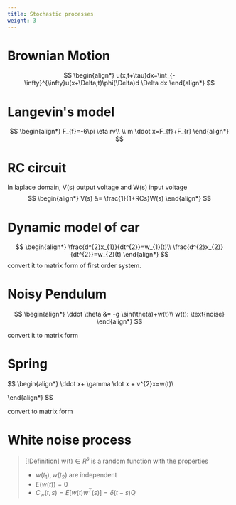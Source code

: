 ```yaml
---
title: Stochastic processes
weight: 3
---
```

# Brownian Motion

$$
\begin{align*}
u(x,t+\tau)dx=\int_{-\infty}^{\infty}u(x+\Delta,t)\phi(\Delta)d \Delta dx
\end{align*}
$$

# Langevin's model

$$
\begin{align*}
F_{f}=-6\pi \eta rv\\
\\
m \ddot x=F_{f}+F_{r} 
\end{align*}
$$

# RC circuit
In laplace domain, V(s) output voltage and W(s) input voltage
$$
\begin{align*}
V(s) &= \frac{1}{1+RCs}W(s)
\end{align*}
$$

# Dynamic model of car

$$
\begin{align*}
\frac{d^{2}x_{1}}{dt^{2}}=w_{1}(t)\\
\frac{d^{2}x_{2}}{dt^{2}}=w_{2}(t)
\end{align*}
$$
convert it to matrix form of first order system.

# Noisy Pendulum

$$
\begin{align*}
\ddot \theta &= -g \sin(\theta)+w(t)\\
w(t): \text{noise}
\end{align*}
$$

convert it to matrix form

# Spring 


$$
\begin{align*}
\ddot x+ \gamma \dot x + v^{2}x=w(t)\\

\end{align*}
$$

convert to matrix form

# White noise process

> [!Definition]
> w(t)$\in R^{s}$ is a random function with the properties
> - $w(t_{1}),w(t_{2})$ are independent
> - $E(w(t))=0$
> - $C_{w}(t,s)=E[w(t)w^{T}(s)]=\delta(t-s)Q$
> 